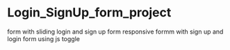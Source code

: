 # Login_SignUp_form_project
form with sliding login and sign up form
responsive formm with sign up and login form using js toggle
